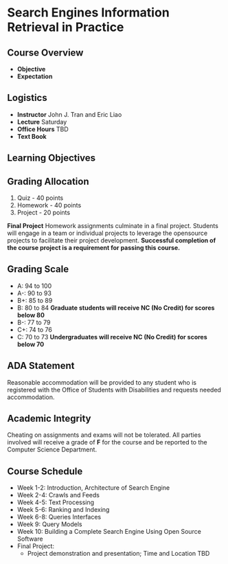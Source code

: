 # Search Engines Information Retrieval in Practice

## Course Overview

- **Objective** 
- **Expectation** 

## Logistics

- **Instructor** John J. Tran and Eric Liao
- **Lecture** Saturday
- **Office Hours** TBD
- **Text Book**  

## Learning Objectives


## Grading Allocation

1. Quiz - 40 points
2. Homework - 40 points
3. Project - 20 points

**Final Project** Homework assignments culminate in a final project. Students will engage in a team or individual projects to leverage the opensource projects to facilitate their project development. **Successful completion of the course project is a requirement for passing this course.**

## Grading Scale

* A: 94 to 100
* A-: 90 to 93
* B+: 85 to 89
* B: 80 to 84 **Graduate students will receive NC (No Credit) for scores below 80**
* B-: 77 to 79
* C+: 74 to 76
* C: 70 to 73 **Undergraduates will receive NC (No Credit) for scores below 70**

## ADA Statement

Reasonable accommodation will be provided to any student who is registered with the Office of Students with Disabilities and requests needed accommodation.

## Academic Integrity

Cheating on assignments and exams will not be tolerated. All parties involved will receive a grade of **F** for the course and be reported to the Computer Science Department.

## Course Schedule

* Week 1-2: Introduction, Architecture of Search Engine
* Week 2-4: Crawls and Feeds
* Week 4-5: Text Processing
* Week 5-6: Ranking and Indexing
* Week 6-8: Queries Interfaces
* Week 9: Query Models
* Week 10: Building a Complete Search Engine Using Open Source Software
* Final Project: 
  * Project demonstration and presentation; Time and Location TBD
